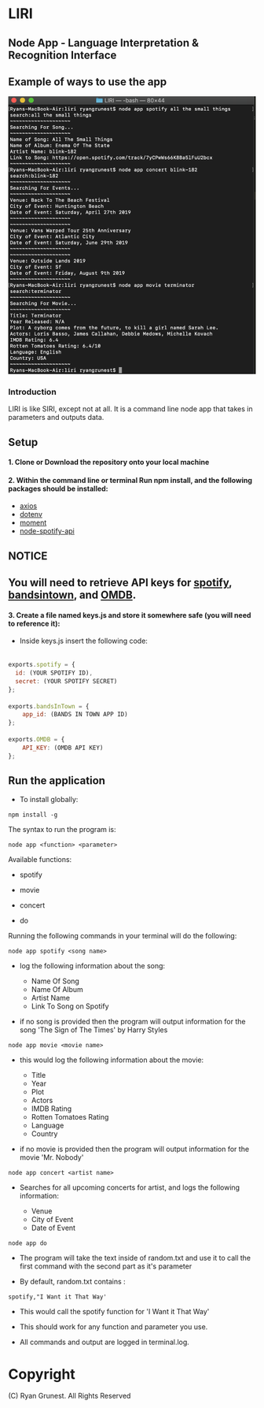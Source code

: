 # LIRI
## Node App - Language Interpretation &amp; Recognition Interface

## Example of ways to use the app
![Image of Responses](./screenshot.png)


### Introduction
LIRI is like SIRI, except not at all.  It is a command line node app that takes in parameters and outputs data.

## Setup

#### 1. Clone or Download the repository onto your local machine

#### 2. Within the command line or terminal Run npm install, and the following packages should be installed:

* [axios](https://www.npmjs.com/package/axios)
* [dotenv](https://www.npmjs.com/package/dotenv)
* [moment](https://www.npmjs.com/package/moment)
* [node-spotify-api](https://www.npmjs.com/package/node-spotify-api)

## NOTICE
## You will need to retrieve API keys for [spotify](https://developer.spotify.com/dashboard/login), [bandsintown](https://manager.bandsintown.com/), and [OMDB](http://www.omdbapi.com/).

#### 3. Create a file named keys.js and store it somewhere safe (you will need to reference it):

* Inside keys.js insert the following code:

``` JavaScript

exports.spotify = {
  id: (YOUR SPOTIFY ID),
  secret: (YOUR SPOTIFY SECRET)
};

exports.bandsInTown = {
    app_id: (BANDS IN TOWN APP ID)
};

exports.OMDB = {
    API_KEY: (OMDB API KEY)
};


```

## Run the application
* To install globally:
```
npm install -g
```
The syntax to run the program is:
```
node app <function> <parameter>
```

Available functions:
* spotify

* movie

* concert

* do

Running the following commands in your terminal will do the following:


```
node app spotify <song name>
```

* log the following information about the song:

	* Name Of Song
	* Name Of Album
	* Artist Name
	* Link To Song on Spotify

* if no song is provided then the program will output information for the song 'The Sign of The Times' by Harry Styles

```
node app movie <movie name>
```

* this would log the following information about the movie:

	* Title
	* Year
	* Plot
	* Actors
	* IMDB Rating
	* Rotten Tomatoes Rating
	* Language
	* Country

* if no movie is provided then the program will output information for the movie 'Mr. Nobody'

```
node app concert <artist name>
```

* Searches for all upcoming concerts for artist, and logs the following information:

	* Venue
	* City of Event
	* Date of Event


```
node app do
```

* The program will take the text inside of random.txt and use it to call the first command with the second part as it's parameter

* By default, random.txt contains :

```
spotify,"I Want it That Way'
```

* This would call the spotify function for 'I Want it That Way'

* This should work for any function and parameter you use.

* All commands and output are logged in terminal.log.

# Copyright
(C) Ryan Grunest. All Rights Reserved
